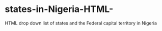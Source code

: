 # states-in-Nigeria-HTML-
HTML drop down list of states and the Federal capital territory  in Nigeria
